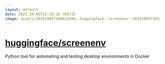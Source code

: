 ```yaml
---
layout: default
date: 2025-10-05T15:10:16.785732
image: assets/20251005T100622940--huggingface--screenenv--20251005T101432467--cropped.png
---
```


# [huggingface/screenenv](https://github.com/huggingface/screenenv)

Python tool for automating and testing desktop environments in Docker
